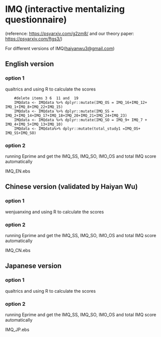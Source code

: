 # IMQ  (interactive mentalizing questionnaire)

(reference: https://psyarxiv.com/g2zm8/  and our theory paper: https://psyarxiv.com/ftgs3/)

For different versions of  IMQ(haiyanwu3@gmail.com)

## English version 
### option 1

qualtrics and using R to calculate the scores


        #delete items 3 6  11 and  19
        IMQdata <- IMQdata %>% dplyr::mutate(IMQ_OS = IMQ_16+IMQ_12+ IMQ_1+IMQ_8+IMQ_22+IMQ_15)
        IMQdata <- IMQdata %>% dplyr::mutate(IMQ_SS = IMQ_2+IMQ_14+IMQ_17+IMQ_18+IMQ_20+IMQ_21+IMQ_24+IMQ_23)
        IMQdata <- IMQdata %>% dplyr::mutate(IMQ_SO = IMQ_9+ IMQ_7 + IMQ_4+IMQ_5+IMQ_13+IMQ_10)
        IMQdata <- IMQdata%>% dplyr::mutate(total_study1 =IMQ_OS+ IMQ_SS+IMQ_SO)



### option 2
running Eprime and get the IMQ_SS, IMQ_SO, IMO_OS and total IMQ score automatically

IMQ_EN.ebs


## Chinese version (validated by Haiyan Wu)
### option 1

wenjuanxing and using R to calculate the scores


### option 2
running Eprime and get the IMQ_SS, IMQ_SO, IMO_OS and total IMQ score automatically

IMQ_CN.ebs


## Japanese version 
### option 1

qualtrics and using R to calculate the scores


### option 2
running Eprime and get the IMQ_SS, IMQ_SO, IMO_OS and total IMQ score automatically

IMQ_JP.ebs
